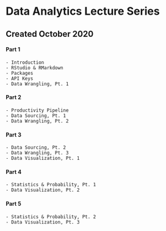 # Data Analytics Lecture Series

## Created October 2020

#### Part 1

    - Introduction
    - RStudio & RMarkdown
    - Packages
    - API Keys
    - Data Wrangling, Pt. 1

#### Part 2

    - Productivity Pipeline
    - Data Sourcing, Pt. 1
    - Data Wrangling, Pt. 2

#### Part 3

    - Data Sourcing, Pt. 2
    - Data Wrangling, Pt. 3
    - Data Visualization, Pt. 1

#### Part 4

    - Statistics & Probability, Pt. 1
    - Data Visualization, Pt. 2
    
#### Part 5

    - Statistics & Probability, Pt. 2
    - Data Visualization, Pt. 3
